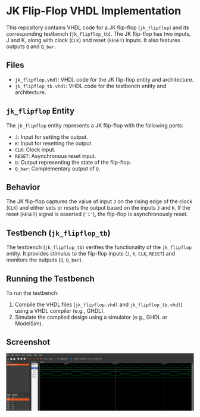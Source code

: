 # JK Flip-Flop VHDL Implementation

This repository contains VHDL code for a JK flip-flop (`jk_flipflop`) and its corresponding testbench (`jk_flipflop_tb`). The JK flip-flop has two inputs, J and K, along with clock (`CLK`) and reset (`RESET`) inputs. It also features outputs `Q` and `Q_bar`.

## Files

- `jk_flipflop.vhdl`: VHDL code for the JK flip-flop entity and architecture.
- `jk_flipflop_tb.vhdl`: VHDL code for the testbench entity and architecture.

## `jk_flipflop` Entity

The `jk_flipflop` entity represents a JK flip-flop with the following ports:

- `J`: Input for setting the output.
- `K`: Input for resetting the output.
- `CLK`: Clock input.
- `RESET`: Asynchronous reset input.
- `Q`: Output representing the state of the flip-flop.
- `Q_bar`: Complementary output of `Q`.

## Behavior

The JK flip-flop captures the value of input `J` on the rising edge of the clock (`CLK`) and either sets or resets the output based on the inputs `J` and `K`. If the reset (`RESET`) signal is asserted (`'1'`), the flip-flop is asynchronously reset.

## Testbench (`jk_flipflop_tb`)

The testbench (`jk_flipflop_tb`) verifies the functionality of the `jk_flipflop` entity. It provides stimulus to the flip-flop inputs (`J`, `K`, `CLK`, `RESET`) and monitors the outputs (`Q`, `Q_bar`).

## Running the Testbench

To run the testbench:

1. Compile the VHDL files (`jk_flipflop.vhdl` and `jk_flipflop_tb.vhdl`) using a VHDL compiler (e.g., GHDL).
2. Simulate the compiled design using a simulator (e.g., GHDL or ModelSim).

## Screenshot
![JK](jk.png)
